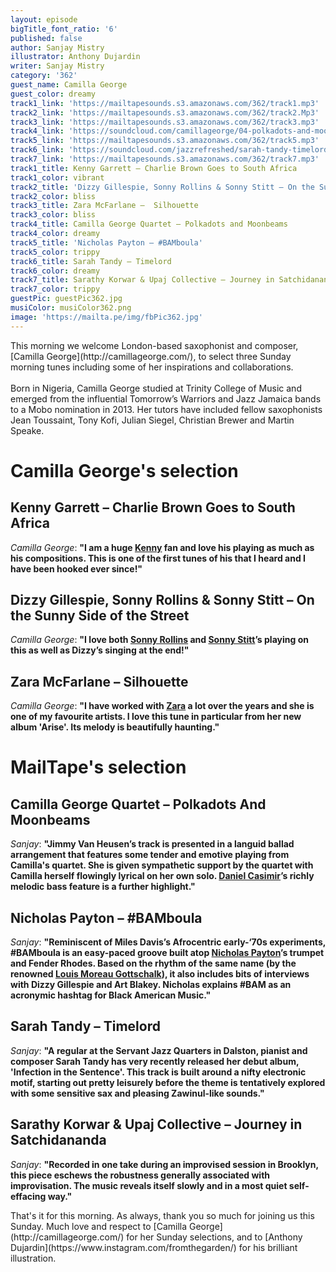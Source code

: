 ```yaml
---
layout: episode
bigTitle_font_ratio: '6'
published: false
author: Sanjay Mistry
illustrator: Anthony Dujardin
writer: Sanjay Mistry
category: '362'
guest_name: Camilla George
guest_color: dreamy
track1_link: 'https://mailtapesounds.s3.amazonaws.com/362/track1.mp3'
track2_link: 'https://mailtapesounds.s3.amazonaws.com/362/track2.Mp3'
track3_link: 'https://mailtapesounds.s3.amazonaws.com/362/track3.mp3'
track4_link: 'https://soundcloud.com/camillageorge/04-polkadots-and-moonbeams'
track5_link: 'https://mailtapesounds.s3.amazonaws.com/362/track5.mp3'
track6_link: 'https://soundcloud.com/jazzrefreshed/sarah-tandy-timelord'
track7_link: 'https://mailtapesounds.s3.amazonaws.com/362/track7.mp3'
track1_title: Kenny Garrett – Charlie Brown Goes to South Africa
track1_color: vibrant
track2_title: 'Dizzy Gillespie, Sonny Rollins & Sonny Stitt – On the Sunny Side of the Street'
track2_color: bliss
track3_title: Zara McFarlane –  Silhouette
track3_color: bliss
track4_title: Camilla George Quartet – Polkadots and Moonbeams
track4_color: dreamy
track5_title: 'Nicholas Payton – #BAMboula'
track5_color: trippy
track6_title: Sarah Tandy – Timelord
track6_color: dreamy
track7_title: Sarathy Korwar & Upaj Collective – Journey in Satchidananda
track7_color: trippy
guestPic: guestPic362.jpg
musiColor: musiColor362.png
image: 'https://mailta.pe/img/fbPic362.jpg'
---
```

<p id="introduction"> This morning we welcome London-based saxophonist and composer, [Camilla George](http://camillageorge.com/), to select three Sunday morning tunes including some of her inspirations and collaborations.
<br><br>
Born in Nigeria, Camilla George studied at Trinity College of Music and emerged from the influential Tomorrow’s Warriors and Jazz Jamaica bands to a Mobo nomination in 2013. Her tutors have included fellow saxophonists Jean Toussaint, Tony Kofi, Julian Siegel, Christian Brewer and Martin Speake.
</p>

# Camilla George's selection

##  Kenny Garrett – Charlie Brown Goes to South Africa
_Camilla George_: **"**I am a huge [Kenny](http://www.kennygarrett.com/) fan and love his playing as much as his compositions. This is one of the first tunes of his that I heard and I have been hooked ever since!**"**

## Dizzy Gillespie, Sonny Rollins & Sonny Stitt – On the Sunny Side of the Street
_Camilla George_: **"**I love both [Sonny Rollins](https://sonnyrollins.com/) and [Sonny Stitt](https://www.sonnystitt.com/)’s playing on this as well as Dizzy’s singing at the end!**"**

## Zara McFarlane – Silhouette
_Camilla George_: **"**I have worked with [Zara](https://www.zaramcfarlane.com/) a lot over the years and she is one of my favourite artists. I love this tune in particular from her new album 'Arise'. Its melody is beautifully haunting.**"**


# MailTape's selection

## Camilla George Quartet – Polkadots And Moonbeams
_Sanjay_: **"**Jimmy Van Heusen’s track is presented in a languid ballad arrangement that features some tender and emotive playing from Camilla's quartet. She is given sympathetic support by the quartet with Camilla herself flowingly lyrical on her own solo. [Daniel Casimir](https://www.danielcasimirbass.com/)’s richly melodic bass feature is a further highlight.**"**

## Nicholas Payton – #BAMboula
  _Sanjay_: **"**Reminiscent of Miles Davis’s Afrocentric early-‘70s experiments, #BAMboula is an easy-paced groove built atop [Nicholas Payton](http://www.nicholaspayton.com/)’s trumpet and Fender Rhodes. Based on the rhythm of the same name (by the renowned [Louis Moreau Gottschalk](https://en.wikipedia.org/wiki/Louis_Moreau_Gottschalk)), it also includes bits of interviews with Dizzy Gillespie and Art Blakey. Nicholas explains #BAM as an acronymic hashtag for Black American Music.**"**

## Sarah Tandy – Timelord
_Sanjay_: **"**A regular at the Servant Jazz Quarters in Dalston, pianist and composer Sarah Tandy has very recently released her debut album, 'Infection in the Sentence'. This track is built around a nifty electronic motif, starting out pretty leisurely before the theme is tentatively explored with some sensitive sax and pleasing Zawinul-like sounds.**"**

## Sarathy Korwar & Upaj Collective – Journey in Satchidananda
_Sanjay_: **"**Recorded in one take during an improvised session in Brooklyn, this piece eschews the robustness generally associated with improvisation. The music reveals itself slowly and in a most quiet self-effacing way.**"**


<p id="outroduction"> That's it for this morning. As always, thank you so much for joining us this Sunday. Much love and respect to [Camilla George](http://camillageorge.com/) for her Sunday selections, and to [Anthony Dujardin](https://www.instagram.com/fromthegarden/) for his brilliant illustration.</p>
